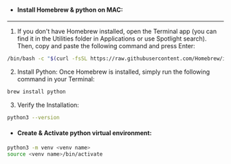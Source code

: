 - #### Install Homebrew & python on MAC: 
---
1. If you don't have Homebrew installed, open the Terminal app 
(you can find it in the Utilities folder in Applications or use Spotlight search). 
Then, copy and paste the following command and press Enter:

``` bash
/bin/bash -c "$(curl -fsSL https://raw.githubusercontent.com/Homebrew/install/HEAD/install.sh)"
```
2. Install Python: Once Homebrew is installed, simply run the following command in your Terminal:
``` bash
brew install python
```
3. Verify the Installation:
``` bash
python3 --version
```

- #### Create & Activate python virtual environment:
``` bash
python3 -m venv <venv name>
source <venv name>/bin/activate
```
